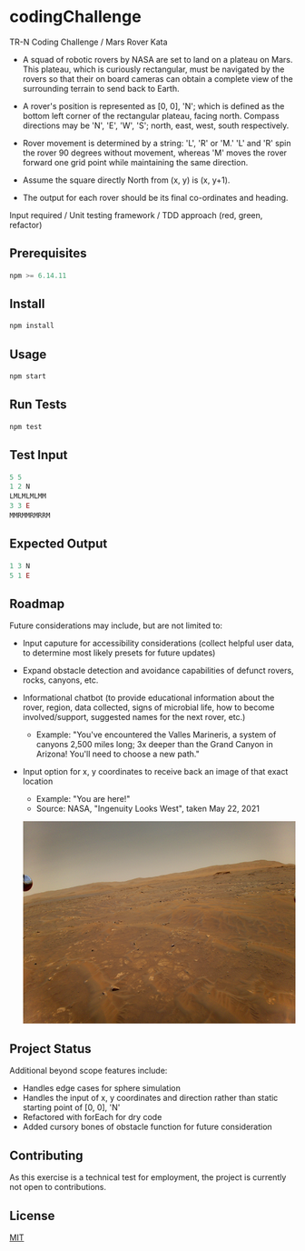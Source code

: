 # codingChallenge
TR-N Coding Challenge / Mars Rover Kata

- A squad of robotic rovers by NASA are set to land on a plateau on Mars. This plateau, which is curiously rectangular, must be navigated by the rovers so that their on board cameras can obtain a complete view of the surrounding terrain to send back to Earth. 

- A rover's position is represented as [0, 0], 'N'; which is defined as the bottom left corner of the rectangular plateau, facing north. Compass directions may be 'N', 'E', 'W', 'S'; north, east, west, south respectively.  

- Rover movement is determined by a string: 'L', 'R' or 'M.'
'L' and 'R' spin the rover 90 degrees without movement, whereas 'M' moves the rover forward one grid point while maintaining the same direction.

- Assume the square directly North from (x, y) is (x, y+1).

- The output for each rover should be its final co-ordinates and heading.

Input required / Unit testing framework / TDD approach (red, green, refactor)

## Prerequisites

```javascript
npm >= 6.14.11
```

## Install

```javascript
npm install
```

## Usage

```javascript
npm start
```

## Run Tests

```javascript
npm test
```

## Test Input

```javascript
5 5
1 2 N
LMLMLMLMM
3 3 E
MMRMMRMRRM
```

## Expected Output

```javascript
1 3 N
5 1 E
```

## Roadmap
Future considerations may include, but are not limited to:
- Input caputure for accessibility considerations (collect helpful user data, to determine most likely presets for future updates)
- Expand obstacle detection and avoidance capabilities of defunct rovers, rocks, canyons, etc.
- Informational chatbot (to provide educational information about the rover, region, data collected, signs of microbial life, how to become involved/support, suggested names for the next rover, etc.)
    - Example: "You've encountered the Valles Marineris, a system of canyons 2,500 miles long; 3x deeper than the Grand Canyon in Arizona! You'll need to choose a new path."
- Input option for x, y coordinates to receive back an image of that exact location
    - Example: "You are here!"
    - Source: NASA, "Ingenuity Looks West", taken May 22, 2021

    ![image](Documents\NASA_Ingenuity_Looks_West_PIA24600.png)



## Project Status
Additional beyond scope features include:
- Handles edge cases for sphere simulation
- Handles the input of x, y coordinates and direction rather than static starting point of [0, 0], 'N'
- Refactored with forEach for dry code
- Added cursory bones of obstacle function for future consideration

## Contributing

As this exercise is a technical test for employment, the project is currently not open to contributions.

## License
[MIT](https://choosealicense.com/licenses/mit/)
